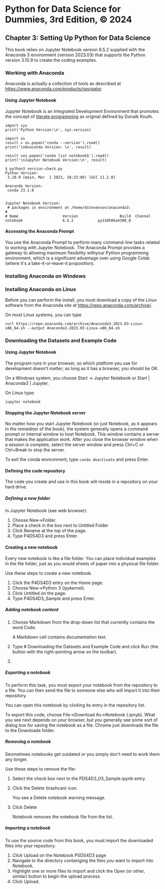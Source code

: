 # Python for Data Science for Dummies, 3rd Edition, © 2024

## Chapter 3: Setting Up Python for Data Science

This book relies on Jupyter Notebook version 6.5.2 supplied with the Anaconda 3 environment (version 2023.03) that supports the Python version 3.10.9 to create the coding examples.

### Working with Anaconda

Anaconda is actually a collection of tools as described at https://www.anaconda.com/products/navigator

#### Using Jupyter Notebook

Jupyter Notebook is an Integrated Development Environment that promotes the concept of [literate programming](https://guides.nyu.edu/datascience/literate-prog) as original defined by Donalk Knuth.

```
import sys
print('Python Version:\n', sys.version)

import os
result = os.popen('conda --version').read()
print('\nAnaconda Version: \n', result)

result =os.popen('conda list notebook$').read()
print('\nJupyter Notebook Version:\n', result)
```

```
$ python3 version-check.py 
Python Version:
 3.10.9 (main, Mar  1 2023, 18:23:06) [GCC 11.2.0]

Anaconda Version: 
 conda 23.1.0


Jupyter Notebook Version:
 # packages in environment at /home/dstevenson/anaconda3:
#
# Name                    Version                   Build  Channel
notebook                  6.5.2           py310h06a4308_0  
```

#### Accessing the Anaconda Prompt

You use the Anaconda Prompt to perform many command-line tasks related to working with Jupyter Notebook. The Anaconda Prompt provides a gateway to allowing maximum flexibility withyour Python programming environment, which is a significant advantage over using Google Colab (where it's a take-it-or-leave-it proposition).

### Installing Anaconda on Windows

### Installing Anaconda on Linux

Before you can perform the install, you must download a copy of the Linux software from the Anaconda site at https://repo.anaconda.com/archive/.

On most Linux systems, you can type 

`curl https://repo.anaconda.com/archive/Anaconda3-2023.03-Linux-x86_64.sh --output Anaconda3-2023.03-Linux-x86_64.sh`

### Downloading the Datasets and Example Code

#### Using Jupyter Notebook

The program runs in your browser, so which platform you use for development doesn't matter; as long as it has a browser, you should be OK.

On a Windows system, you choose Start -> Jupyter Notebook or Start | Anaconda3 | Jupyter.

On Linux type:

`jupyter notebook`

#### Stopping the Jupyter Notebook server

No matter how you start Jupyter Notebook (or just Notebook, as it appears in the remaidner of the book), the system generally opens a command prompt or internal window to host Notebook. This window contains a server that makes the application work. After you close the browser window when a session is complete, select the server window and press Ctrl+C or Ctrl+Break to stop the server.

To exit the conda environment, type `conda deactivate` and press Enter.

#### Defining the code repository

The code you create and use in this book will reside in a repository on your hard drive. 

##### Defining a new folder

In Jupyter Notebook (see web browser):

1. Choose New->Folder.
2. Place a check in the box next to Untitled Folder
3. Click Rename at the top of the page.
4. Type P4DS4D3 and press Enter.

#### Creating a new notebook

Every new notebook is like a file folder. You can place individual examples in the file folder, just as you would sheets of paper into a physical file folder.

Use these steps to create a new notebook.

1. Click the P4DS4D3 entry on the Home page.
2. Choose New->Python 3 (ipykernel).
3. Click Untitled on the page.
4. Type P4DS4D3_Sample and press Enter.

##### Adding notebook content

1. Choose Markdown from the drop-down list that currently contains the word Code.
   
    A Markdown cell contains documentation text.

2.  Type \# Downloading the Datasets and Example Code and click Run (the button with the right-pointing arrow on the toolbar).
3.  

##### Exporting a notebook

To perform this task, you must export your notebook from the repository to a file.
You can then send the file to someone else who will import it into their repository.

You can open this notebook by clicking its entry in the repository list.

To export this code, choose File->Download As->Notebook (.ipnyb). What you see next depends on your browser, but you generally see some sort of dialog box for saving the notebook as a file. Chrome just downloads the file to the Downloads folder.

##### Removing a notebook

Seometimes notebooks get outdated or you simply don't need to work them any longer.

Use these steps to remove the file:

1. Select the check box next to the PDS4D3_03_Sample.ipynb entry.
2. Click the Delete (trashcan) icon.

    You see a Delete notebook warning message.

3. Click Delete

    Notebook removes the notebook file from the list.

##### Importing a notebook

To use the source code from this book, you must import the downloaded files into your repository. 

1. Click Upload on the Notebook PSDS4D3 page
2. Navigate to the directory containging the files you want to import into Notebook.
3. Highlight one or more files to import and click the Open (or other, similar) button to begin the upload process.
4. Click Upload.